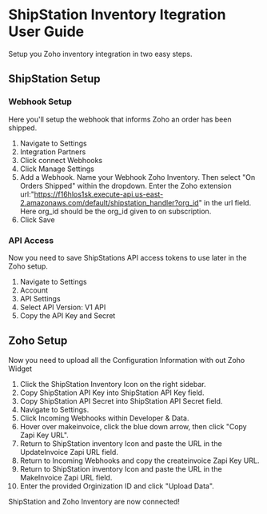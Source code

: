 # ShipStation Inventory Itegration User Guide

Setup you Zoho inventory integration in two easy steps. 

## ShipStation Setup

### Webhook Setup
Here you'll setup the webhook that informs Zoho an order has been shipped.
1. Navigate to Settings
2. Integration Partners 
3. Click connect Webhooks
4. Click Manage Settings
5. Add a Webhook. Name your Webhook Zoho Inventory. Then select "On Orders Shipped" within the dropdown. 
Enter the Zoho extension url:"https://f16hlos1sk.execute-api.us-east-2.amazonaws.com/default/shipstation_handler?org_id" in the url field. Here org_id should be the org_id given to on subscription.
6. Click Save

### API Access

Now you need to save ShipStations API access tokens to use later in the Zoho setup.

1. Navigate to Settings
2. Account
3. API Settings
4. Select API Version: V1 API
5. Copy the API Key and Secret

## Zoho Setup

Now you need to upload all the Configuration Information with out Zoho Widget

1. Click the ShipStation Inventory Icon on the right sidebar.
2. Copy ShipStation API Key into ShipStation API Key field.
3. Copy ShipStation API Secret into ShipStation API Secret field.
4. Navigate to Settings.
5. Click Incoming Webhooks within Developer & Data. 
6. Hover over makeinvoice, click the blue down arrow, then click "Copy Zapi Key URL".
7. Return to ShipStation inventory Icon and paste the URL in the UpdateInvoice Zapi URL field.
8. Return to Incoming Webhooks and copy the createinvoice Zapi Key URL.
9. Return to ShipStation inventory Icon and paste the URL in the MakeInvoice Zapi URL field.
10. Enter the provided Orginization ID and click "Upload Data". 

ShipStation and Zoho Inventory are now connected!
